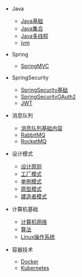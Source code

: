 * Java
  * [Java基础](docs/JavaSE.md)
  * [Java集合](docs/b-2Java集合.md)
  * [Java多线程](docs/b-3Java多线程.md)
  * [jvm](docs/b-4jvm.md)

* Spring
  * [SpringMVC](docs/SpringMVC.md)

* SpringSecurity
  * [SpringSecurity基础](docs/SpringSecurity/SpringSecurity.md)
  * [SpringSecurityOAuth2](docs/SpringSecurity/OAuth2.md)
  * [JWT](docs/SpringSecurity/JWT.md)

* 消息队列
  * [消息队列基础内容](docs/消息队列/MessageQueue.md)
  * [RabbitMQ](docs/消息队列/RabbitMQ.md)
  * [RocketMQ](docs/消息队列/RocketMQ.md)

* 设计模式
  * [设计原则](docs/设计模式/设计原则.md)
  * [工厂模式](docs/设计模式/设计模式.md)
  * [单例模式](docs/设计模式/单例模式.md)
  * [原型模式](docs/设计模式/原型模式.md)
  * [建造者模式](docs/设计模式/建造者模式.md)

* 计算机基础
  * [计算机网络](docs/Network.md)
  * [算法](docs/Algorithm.md)
  * [Linux操作系统](docs/Linux.md)

* 容器技术
  * [Docker](docs/容器/Docker.md)
  * [Kubernetes](docs/容器/Kubernetes.md)